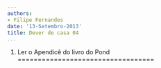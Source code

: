 ```yaml
---
authors:
- Filipe Fernandes
date: '13-Setembro-2013'
title: Dever de casa 04
...
```



1) Ler o Apendicê do livro do Pond
==================================
